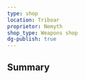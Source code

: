 ```yaml
---
type: shop
location: Triboar
proprietor: Nemyth
shop_type: Weapons shop
dg-publish: true
---
```

## Summary
